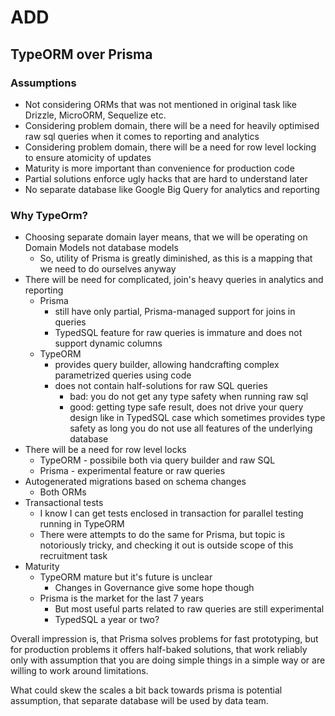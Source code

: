# ADD 

## TypeORM over Prisma 

### Assumptions 
* Not considering ORMs that was not mentioned in original task like Drizzle, MicroORM, Sequelize etc. 
* Considering problem domain, there will be a need for heavily optimised raw sql queries when it comes to reporting and analytics 
* Considering problem domain, there will be a need for row level locking to ensure atomicity of updates
* Maturity is more important than convenience for production code 
* Partial solutions enforce ugly hacks that are hard to understand later
* No separate database like Google Big Query for analytics and reporting

### Why TypeOrm?
* Choosing separate domain layer means, that we will be operating on Domain Models not database models
  * So, utility of Prisma is greatly diminished, as this is a mapping that we need to do ourselves anyway
* There will be need for complicated, join's heavy queries in analytics and reporting
  * Prisma
    * still have only partial, Prisma-managed support for joins in queries
    * TypedSQL feature for raw queries is immature and does not support dynamic columns  
  * TypeORM
    * provides query builder, allowing handcrafting complex parametrized queries using code 
    * does not contain half-solutions for raw SQL queries 
      * bad: you do not get any type safety when running raw sql 
      * good: getting type safe result, does not drive your query design like in TypedSQL case which sometimes provides type safety as long you do not use all features of the underlying database
* There will be a need for row level locks 
  * TypeORM - possibile both via query builder and raw SQL 
  * Prisma - experimental feature or raw queries 
* Autogenerated migrations based on schema changes 
  * Both ORMs
* Transactional tests 
  * I know I can get tests enclosed in transaction for parallel testing running in TypeORM
  * There were attempts to do the same for Prisma, but topic is notoriously tricky, and checking it out is outside scope of this recruitment task
* Maturity
  * TypeORM mature but it's future is unclear
    * Changes in Governance give some hope though
  * Prisma is the market for the last 7 years
    * But most useful parts related to raw queries are still experimental   
    * TypedSQL a year or two? 

Overall impression is, that Prisma solves problems for fast prototyping, but for production problems it offers half-baked solutions, that work reliably only with assumption that you are doing simple things in a simple way or are willing to work around limitations. 

What could skew the scales a bit back towards prisma is potential assumption, that separate database will be used by data team.